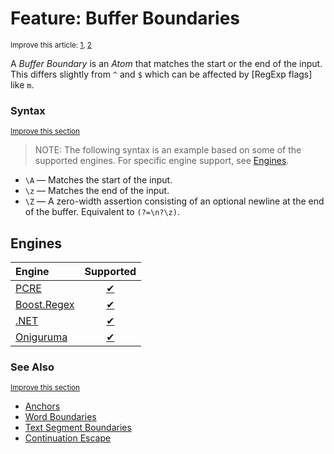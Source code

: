 # Feature: Buffer Boundaries
<sup>Improve this article: [1](https://github.com/rbuckton/regexp-features/edit/main/src/features/anchors-and-boundaries/buffer-boundaries.yml), [2](https://github.com/rbuckton/regexp-features/edit/main/src/features/anchors-and-boundaries/buffer-boundaries.description.md)</sup>

<!--
'Buffer Boundaries' sources:
  - [](../../src/features/anchors-and-boundaries/buffer-boundaries.yml)
  - [](../../src/features/anchors-and-boundaries/buffer-boundaries.description.md)
-->


<!--
'name' sources:
  - [](../../src/features/anchors-and-boundaries/buffer-boundaries.yml)
-->


<!--
'description' sources:
  - [](../../src/features/anchors-and-boundaries/buffer-boundaries.description.md)
-->

A <dfn>Buffer Boundary</dfn> is an *Atom* that matches the start or the end of the input. This differs slightly from `^` and `$` which can be affected by [RegExp flags] like `m`.

### Syntax
<sup>[Improve this section](https://github.com/rbuckton/regexp-features/edit/main/src/features/anchors-and-boundaries/buffer-boundaries.syntax.md)</sup>

<!--
'syntax' sources:
  - [](../../src/features/anchors-and-boundaries/buffer-boundaries.syntax.md)
-->


> NOTE: The following syntax is an example based on some of the supported engines. For specific engine support, see [Engines](#engines).

- `\A` &mdash; Matches the start of the input.
- `\z` &mdash; Matches the end of the input.
- `\Z` &mdash; A zero-width assertion consisting of an optional newline at the end of the buffer. Equivalent to `(?=\n?\z)`.

## Engines

| Engine | Supported |
|:-------|:---------:|
| [PCRE](../engines/pcre.md) | [✔](engines/pcre.md#feature-buffer-boundaries) |
| [Boost.Regex](../engines/boost.regex.md) | [✔](engines/boost.regex.md#feature-buffer-boundaries) |
| [.NET](../engines/dotnet.md) | [✔](engines/dotnet.md#feature-buffer-boundaries) |
| [Oniguruma](../engines/oniguruma.md) | [✔](engines/oniguruma.md#feature-buffer-boundaries) |

### See Also

<sup>[Improve this section](https://github.com/rbuckton/regexp-features/edit/main/src/features/anchors-and-boundaries/buffer-boundaries.yml)</sup>

<!--
'see_also' sources:
  - [](../../src/features/anchors-and-boundaries/buffer-boundaries.yml)
-->

- [Anchors]
- [Word Boundaries]
- [Text Segment Boundaries]
- [Continuation Escape]

[Anchors]: ./anchors.md
[Buffer Boundaries]: ./buffer-boundaries.md
[Word Boundaries]: ./word-boundaries.md
[Text Segment Boundaries]: ./text-segment-boundaries.md
[Continuation Escape]: ./continuation-escape.md
[Alternatives]: ./alternatives.md
[Wildcard]: ./wildcard.md
[Character Classes]: ./character-classes.md
[Posix Character Classes]: ./posix-character-classes.md
[Negated Posix Character Classes]: ./negated-posix-character-classes.md
[Collating Elements]: ./collating-elements.md
[Equivalence Classes]: ./equivalence-classes.md
[Character Class Escapes]: ./character-class-escapes.md
[Line Endings Escape]: ./line-endings-escape.md
[Character Property Escapes]: ./character-property-escapes.md
[Character Class Nested Set]: ./character-class-nested-set.md
[Character Class Intersection]: ./character-class-intersection.md
[Character Class Subtraction]: ./character-class-subtraction.md
[Quoted Characters]: ./quoted-characters.md
[Quantifiers]: ./quantifiers.md
[Lazy Quantifiers]: ./lazy-quantifiers.md
[Possessive Quantifiers]: ./possessive-quantifiers.md
[Capturing Groups]: ./capturing-groups.md
[Named Capturing Groups]: ./named-capturing-groups.md
[Non-Capturing Groups]: ./non-capturing-groups.md
[Backreferences]: ./backreferences.md
[Comments]: ./comments.md
[Line Comments]: ./line-comments.md
[Modifiers]: ./modifiers.md
[Branch Reset]: ./branch-reset.md
[Lookahead]: ./lookahead.md
[Lookbehind]: ./lookbehind.md
[Non-Backtracking Expressions]: ./non-backtracking-expressions.md
[Recursion]: ./recursion.md
[Conditional Expressions]: ./conditional-expressions.md
[Subroutines]: ./subroutines.md
[Callouts]: ./callouts.md
[Flags]: ./flags.md

[article:Anchors]: ./anchors.md
[article:Buffer Boundaries]: ./buffer-boundaries.md
[article:Word Boundaries]: ./word-boundaries.md
[article:Text Segment Boundaries]: ./text-segment-boundaries.md
[article:Continuation Escape]: ./continuation-escape.md
[article:Alternatives]: ./alternatives.md
[article:Wildcard]: ./wildcard.md
[article:Character Classes]: ./character-classes.md
[article:Posix Character Classes]: ./posix-character-classes.md
[article:Negated Posix Character Classes]: ./negated-posix-character-classes.md
[article:Collating Elements]: ./collating-elements.md
[article:Equivalence Classes]: ./equivalence-classes.md
[article:Character Class Escapes]: ./character-class-escapes.md
[article:Line Endings Escape]: ./line-endings-escape.md
[article:Character Property Escapes]: ./character-property-escapes.md
[article:Character Class Nested Set]: ./character-class-nested-set.md
[article:Character Class Intersection]: ./character-class-intersection.md
[article:Character Class Subtraction]: ./character-class-subtraction.md
[article:Quoted Characters]: ./quoted-characters.md
[article:Quantifiers]: ./quantifiers.md
[article:Lazy Quantifiers]: ./lazy-quantifiers.md
[article:Possessive Quantifiers]: ./possessive-quantifiers.md
[article:Capturing Groups]: ./capturing-groups.md
[article:Named Capturing Groups]: ./named-capturing-groups.md
[article:Non-Capturing Groups]: ./non-capturing-groups.md
[article:Backreferences]: ./backreferences.md
[article:Comments]: ./comments.md
[article:Line Comments]: ./line-comments.md
[article:Modifiers]: ./modifiers.md
[article:Branch Reset]: ./branch-reset.md
[article:Lookahead]: ./lookahead.md
[article:Lookbehind]: ./lookbehind.md
[article:Non-Backtracking Expressions]: ./non-backtracking-expressions.md
[article:Recursion]: ./recursion.md
[article:Conditional Expressions]: ./conditional-expressions.md
[article:Subroutines]: ./subroutines.md
[article:Callouts]: ./callouts.md
[article:Flags]: ./flags.md